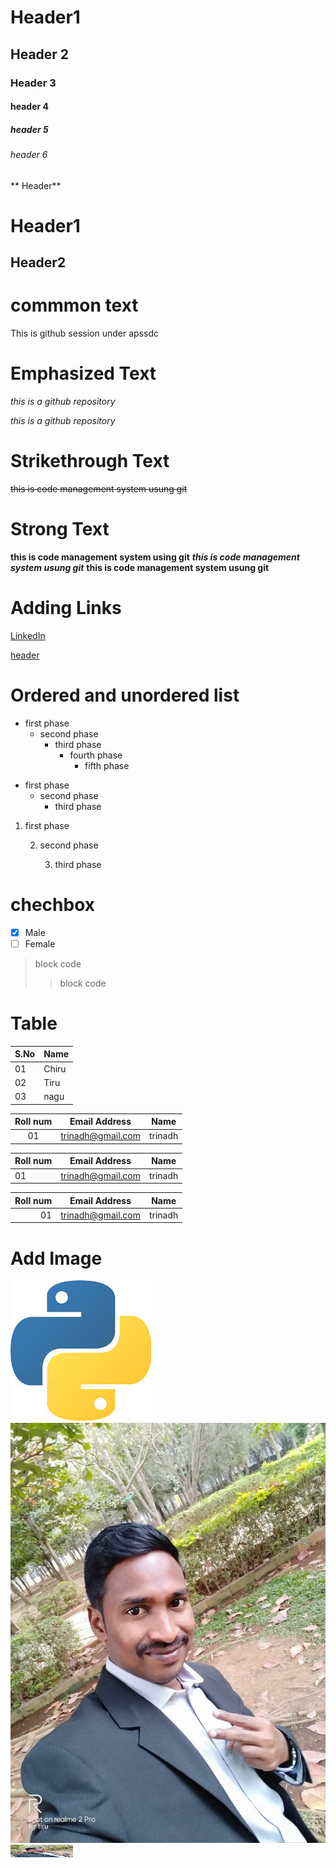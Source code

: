 # Header1
## Header 2
### Header 3
#### header 4
##### header 5
###### header 6

** Header**

Header1
=======
Header2
------

commmon text
===========
This is github session under apssdc

Emphasized Text
================
*this is a github repository*

_this is a github repository_

Strikethrough Text
=============
~~this is code management system usung git~~

Strong Text
==========
**this is code management system using git**
***this is code management system usung git***
__this is code management system usung git__

Adding Links
==========
[LinkedIn](https://www.linkedin.com/in/trinadh-reddy-t333/)

[header](#Header1 "Goto Header" )

Ordered and unordered list
========================
* first phase
  * second phase
    * third phase
       * fourth phase
         * fifth phase
- first phase
  - second phase
    - third phase
 
1. first phase

   2. second phase
   
      3. third phase
    
chechbox
=======
- [x] Male
- [ ] Female

> block code
>> block code

Table
=====
S.No | Name 
-----|------
01   |Chiru
02|Tiru
03|nagu

Roll num | Email Address | Name
:--:|--|--
01|trinadh@gmail.com|trinadh

Roll num | Email Address | Name
:--|--|--
01|trinadh@gmail.com|trinadh

Roll num | Email Address | Name
--:|--|--
01|trinadh@gmail.com|trinadh

Add Image
========
![picture](https://github.com/TrinadhReddy333/sample-markdown/blob/main/python%20download.jpg?raw=true)
![photo](https://github.com/TrinadhReddy333/sample-markdown/blob/main/my%20photo.jpeg)
<img src="https://github.com/TrinadhReddy333/sample-markdown/blob/main/my%20photo.jpeg" width="100" height="20" >
